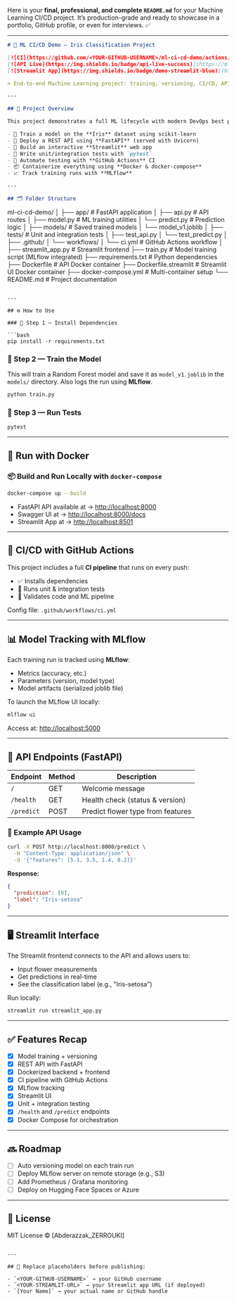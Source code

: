 Here is your **final, professional, and complete `README.md`** for your Machine Learning CI/CD project.
It’s production-grade and ready to showcase in a portfolio, GitHub profile, or even for interviews. ✅

---

```markdown
# 🌸 ML CI/CD Demo — Iris Classification Project

[![CI](https://github.com/<YOUR-GITHUB-USERNAME>/ml-ci-cd-demo/actions/workflows/ci.yml/badge.svg)](https://github.com/<YOUR-GITHUB-USERNAME>/ml-ci-cd-demo/actions)
[![API Live](https://img.shields.io/badge/api-live-success)](https://ml-ci-cd-demo-2.onrender.com)
[![Streamlit App](https://img.shields.io/badge/demo-streamlit-blue)](https://<YOUR-STREAMLIT-URL>.streamlit.app/)

> End-to-end Machine Learning project: training, versioning, CI/CD, API deployment (FastAPI), UI (Streamlit), containerization (Docker), and testing.

---

## 🚀 Project Overview

This project demonstrates a full ML lifecycle with modern DevOps best practices:

- 🧠 Train a model on the **Iris** dataset using scikit-learn
- 🐳 Deploy a REST API using **FastAPI** (served with Uvicorn)
- 🎈 Build an interactive **Streamlit** web app
- 🧪 Write unit/integration tests with `pytest`
- 🔁 Automate testing with **GitHub Actions** CI
- 📦 Containerize everything using **Docker & docker-compose**
- 📈 Track training runs with **MLflow**

---

## 🗂️ Folder Structure

```

ml-ci-cd-demo/
│
├── app/                     # FastAPI application
│   ├── api.py               # API routes
│   ├── model.py             # ML training utilities
│   └── predict.py           # Prediction logic
│
├── models/                  # Saved trained models
│   └── model_v1.joblib
│
├── tests/                   # Unit and integration tests
│   ├── test_api.py
│   └── test_predict.py
│
├── .github/
│   └── workflows/
│       └── ci.yml           # GitHub Actions workflow
│
├── streamlit_app.py         # Streamlit frontend
├── train.py                 # Model training script (MLflow integrated)
├── requirements.txt         # Python dependencies
├── Dockerfile               # API Docker container
├── Dockerfile.streamlit     # Streamlit UI Docker container
├── docker-compose.yml       # Multi-container setup
└── README.md                # Project documentation

````

---

## ⚙️ How to Use

### 🔧 Step 1 — Install Dependencies

```bash
pip install -r requirements.txt
````

### 🧠 Step 2 — Train the Model

This will train a Random Forest model and save it as `model_v1.joblib` in the `models/` directory.
Also logs the run using **MLflow**.

```bash
python train.py
```

### 🧪 Step 3 — Run Tests

```bash
pytest
```

---

## 🐳 Run with Docker

### 📦 Build and Run Locally with `docker-compose`

```bash
docker-compose up --build
```

* FastAPI API available at → [http://localhost:8000](http://localhost:8000)
* Swagger UI at → [http://localhost:8000/docs](http://localhost:8000/docs)
* Streamlit App at → [http://localhost:8501](http://localhost:8501)

---

## 🔁 CI/CD with GitHub Actions

This project includes a full **CI pipeline** that runs on every push:

* ✅ Installs dependencies
* 🧪 Runs unit & integration tests
* 🧼 Validates code and ML pipeline

Config file: `.github/workflows/ci.yml`

---

## 📊 Model Tracking with MLflow

Each training run is tracked using **MLflow**:

* Metrics (accuracy, etc.)
* Parameters (version, model type)
* Model artifacts (serialized joblib file)

To launch the MLflow UI locally:

```bash
mlflow ui
```

Access at: [http://localhost:5000](http://localhost:5000)

---

## 🔌 API Endpoints (FastAPI)

| Endpoint   | Method | Description                       |
| ---------- | ------ | --------------------------------- |
| `/`        | GET    | Welcome message                   |
| `/health`  | GET    | Health check (status & version)   |
| `/predict` | POST   | Predict flower type from features |

### 🔎 Example API Usage

```bash
curl -X POST http://localhost:8000/predict \
  -H "Content-Type: application/json" \
  -d '{"features": [5.1, 3.5, 1.4, 0.2]}'
```

**Response:**

```json
{
  "prediction": [0],
  "label": "Iris-setosa"
}
```

---

## 🖥️ Streamlit Interface

The Streamlit frontend connects to the API and allows users to:

* Input flower measurements
* Get predictions in real-time
* See the classification label (e.g., "Iris-setosa")

Run locally:

```bash
streamlit run streamlit_app.py
```

---

## ✅ Features Recap

* [x] Model training + versioning
* [x] REST API with FastAPI
* [x] Dockerized backend + frontend
* [x] CI pipeline with GitHub Actions
* [x] MLflow tracking
* [x] Streamlit UI
* [x] Unit + integration testing
* [x] `/health` and `/predict` endpoints
* [x] Docker Compose for orchestration

---

## 🔜 Roadmap

* [ ] Auto versioning model on each train run
* [ ] Deploy MLflow server on remote storage (e.g., S3)
* [ ] Add Prometheus / Grafana monitoring
* [ ] Deploy on Hugging Face Spaces or Azure

---

## 📄 License

MIT License © [Abderazzak_ZERROUKI]

```

---

## 🧩 Replace placeholders before publishing:

- `<YOUR-GITHUB-USERNAME>` → your GitHub username
- `<YOUR-STREAMLIT-URL>` → your Streamlit app URL (if deployed)
- `[Your Name]` → your actual name or GitHub handle


